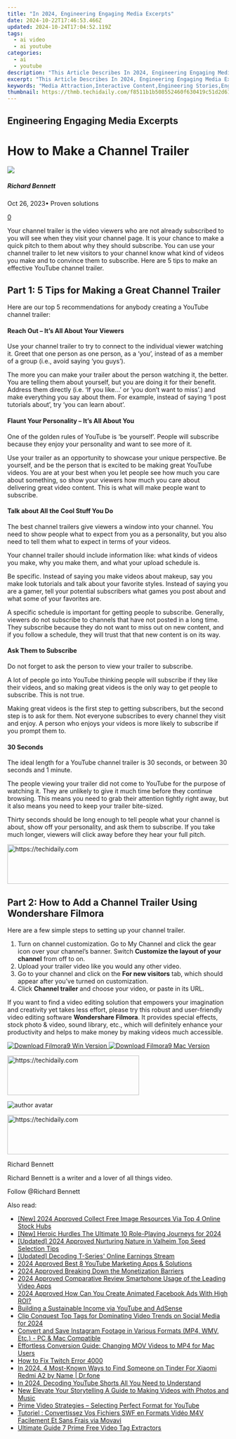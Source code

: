 ```yaml
---
title: "In 2024, Engineering Engaging Media Excerpts"
date: 2024-10-22T17:46:53.466Z
updated: 2024-10-24T17:04:52.119Z
tags:
  - ai video
  - ai youtube
categories:
  - ai
  - youtube
description: "This Article Describes In 2024, Engineering Engaging Media Excerpts"
excerpt: "This Article Describes In 2024, Engineering Engaging Media Excerpts"
keywords: "Media Attraction,Interactive Content,Engineering Stories,Engaging Designs,Captivating Visuals,Engineered Images,Compelling Excerpts"
thumbnail: https://thmb.techidaily.com/f8511b1b508552460f630419c51d2d616ebcbf19dbd124bdf2e50582d197ea31.jpg
---
```


## Engineering Engaging Media Excerpts

# How to Make a Channel Trailer

![](https://images.wondershare.com/filmora/article-images/richard-bennett.jpg)

##### Richard Bennett

 Oct 26, 2023• Proven solutions

[0](#commentsBoxSeoTemplate)

Your channel trailer is the video viewers who are not already subscribed to you will see when they visit your channel page. It is your chance to make a quick pitch to them about why they should subscribe. You can use your channel trailer to let new visitors to your channel know what kind of videos you make and to convince them to subscribe. Here are 5 tips to make an effective YouTube channel trailer.

## Part 1: 5 Tips for Making a Great Channel Trailer

Here are our top 5 recommendations for anybody creating a YouTube channel trailer:

#### Reach Out – It’s All About Your Viewers

Use your channel trailer to try to connect to the individual viewer watching it. Greet that one person as one person, as a ‘you’, instead of as a member of a group (i.e., avoid saying ‘you guys’).

The more you can make your trailer about the person watching it, the better. You are telling them about yourself, but you are doing it for their benefit. Address them directly (i.e. ‘If you like…’ or ‘you don’t want to miss’.) and make everything you say about them. For example, instead of saying ‘I post tutorials about’, try ‘you can learn about’.

#### Flaunt Your Personality – It’s All About You

One of the golden rules of YouTube is ‘be yourself’. People will subscribe because they enjoy your personality and want to see more of it.

Use your trailer as an opportunity to showcase your unique perspective. Be yourself, and be the person that is excited to be making great YouTube videos. You are at your best when you let people see how much you care about something, so show your viewers how much you care about delivering great video content. This is what will make people want to subscribe.

#### Talk about All the Cool Stuff You Do

The best channel trailers give viewers a window into your channel. You need to show people what to expect from you as a personality, but you also need to tell them what to expect in terms of your videos.

Your channel trailer should include information like: what kinds of videos you make, why you make them, and what your upload schedule is.

Be specific. Instead of saying you make videos about makeup, say you make look tutorials and talk about your favorite styles. Instead of saying you are a gamer, tell your potential subscribers what games you post about and what some of your favorites are.

A specific schedule is important for getting people to subscribe. Generally, viewers do not subscribe to channels that have not posted in a long time. They subscribe because they do not want to miss out on new content, and if you follow a schedule, they will trust that that new content is on its way.

#### Ask Them to Subscribe

Do not forget to ask the person to view your trailer to subscribe.

A lot of people go into YouTube thinking people will subscribe if they like their videos, and so making great videos is the only way to get people to subscribe. This is not true.

Making great videos is the first step to getting subscribers, but the second step is to ask for them. Not everyone subscribes to every channel they visit and enjoy. A person who enjoys your videos is more likely to subscribe if you prompt them to.

#### 30 Seconds

The ideal length for a YouTube channel trailer is 30 seconds, or between 30 seconds and 1 minute.

The people viewing your trailer did not come to YouTube for the purpose of watching it. They are unlikely to give it much time before they continue browsing. This means you need to grab their attention tightly right away, but it also means you need to keep your trailer bite-sized.

Thirty seconds should be long enough to tell people what your channel is about, show off your personality, and ask them to subscribe. If you take much longer, viewers will click away before they hear your full pitch.

<!-- affiliate ads begin -->
<a href="https://ephamedtechinc.pxf.io/c/5597632/2137213/26400" target="_top" id="2137213">
  <img src="//a.impactradius-go.com/display-ad/26400-2137213" border="0" alt="https://techidaily.com" width="728" height="90"/>
</a>
<img height="0" width="0" src="https://ephamedtechinc.pxf.io/i/5597632/2137213/26400" style="position:absolute;visibility:hidden;" border="0" />
<!-- affiliate ads end -->

## Part 2: How to Add a Channel Trailer Using Wondershare Filmora

Here are a few simple steps to setting up your channel trailer.

1. Turn on channel customization. Go to My Channel and click the gear icon over your channel’s banner. Switch **Customize the layout of your channel** from off to on.
2. Upload your trailer video like you would any other video.
3. Go to your channel and click on the **For new visitors** tab, which should appear after you’ve turned on customization.
4. Click **Channel trailer** and choose your video, or paste in its URL.

If you want to find a video editing solution that empowers your imagination and creativity yet takes less effort, please try this robust and user-friendly video editing software **Wondershare Filmora**. It provides special effects, stock photo & video, sound library, etc., which will definitely enhance your productivity and helps to make money by making videos much accessible.

[![Download Filmora9 Win Version](https://images.wondershare.com/filmora/guide/download-btn-win.jpg) ](https://tools.techidaily.com/wondershare/filmora/download/) [![Download Filmora9 Mac Version](https://images.wondershare.com/filmora/guide/download-btn-mac.jpg) ](https://tools.techidaily.com/wondershare/filmora/download/)

<!-- affiliate ads begin -->
<a href="https://aligracehair.sjv.io/c/5597632/2115946/19272" target="_top" id="2115946">
  <img src="//a.impactradius-go.com/display-ad/19272-2115946" border="0" alt="https://techidaily.com" width="300" height="90"/>
</a>
<img height="0" width="0" src="https://aligracehair.sjv.io/i/5597632/2115946/19272" style="position:absolute;visibility:hidden;" border="0" />
<!-- affiliate ads end -->

![author avatar](https://images.wondershare.com/filmora/article-images/richard-bennett.jpg)

<!-- affiliate ads begin -->
<a href="https://appsumo.8odi.net/c/5597632/2094428/7443" target="_top" id="2094428">
  <img src="//a.impactradius-go.com/display-ad/7443-2094428" border="0" alt="https://techidaily.com" width="728" height="90"/>
</a>
<img height="0" width="0" src="https://appsumo.8odi.net/i/5597632/2094428/7443" style="position:absolute;visibility:hidden;" border="0" />
<!-- affiliate ads end -->

Richard Bennett

Richard Bennett is a writer and a lover of all things video.

Follow @Richard Bennett

<ins class="adsbygoogle"
      style="display:block"
      data-ad-client="ca-pub-7571918770474297"
      data-ad-slot="8358498916"
      data-ad-format="auto"
      data-full-width-responsive="true"></ins>

<span class="atpl-alsoreadstyle">Also read:</span>
<div><ul>
<li><a href="https://facebook-video-share.techidaily.com/new-2024-approved-collect-free-image-resources-via-top-4-online-stock-hubs/"><u>[New] 2024 Approved Collect Free Image Resources Via Top 4 Online Stock Hubs</u></a></li>
<li><a href="https://screen-recording.techidaily.com/new-heroic-hurdles-the-ultimate-10-role-playing-journeys-for-2024/"><u>[New] Heroic Hurdles The Ultimate 10 Role-Playing Journeys for 2024</u></a></li>
<li><a href="https://video-capture.techidaily.com/updated-2024-approved-nurturing-nature-in-valheim-top-seed-selection-tips/"><u>[Updated] 2024 Approved Nurturing Nature in Valheim Top Seed Selection Tips</u></a></li>
<li><a href="https://youtube-videos.techidaily.com/updated-decoding-t-series-online-earnings-stream/"><u>[Updated] Decoding T-Series' Online Earnings Stream</u></a></li>
<li><a href="https://youtube-videos.techidaily.com/2024-approved-best-8-youtube-marketing-apps-and-solutions/"><u>2024 Approved Best 8 YouTube Marketing Apps & Solutions</u></a></li>
<li><a href="https://youtube-videos.techidaily.com/2024-approved-breaking-down-the-monetization-barriers/"><u>2024 Approved Breaking Down the Monetization Barriers</u></a></li>
<li><a href="https://youtube-videos.techidaily.com/2024-approved-comparative-review-smartphone-usage-of-the-leading-video-apps/"><u>2024 Approved Comparative Review Smartphone Usage of the Leading Video Apps</u></a></li>
<li><a href="https://facebook-clips.techidaily.com/2024-approved-how-can-you-create-animated-facebook-ads-with-high-roi/"><u>2024 Approved How Can You Create Animated Facebook Ads With High ROI?</u></a></li>
<li><a href="https://youtube-videos.techidaily.com/building-a-sustainable-income-via-youtube-and-adsense/"><u>Building a Sustainable Income via YouTube and AdSense</u></a></li>
<li><a href="https://youtube-videos.techidaily.com/clip-conquest-top-tags-for-dominating-video-trends-on-social-media-for-2024/"><u>Clip Conquest Top Tags for Dominating Video Trends on Social Media for 2024</u></a></li>
<li><a href="https://win-tips.techidaily.com/convert-and-save-instagram-footage-in-various-formats-mp4-wmv-etc-pc-and-mac-compatible/"><u>Convert and Save Instagram Footage in Various Formats (MP4, WMV, Etc.) - PC & Mac Compatible</u></a></li>
<li><a href="https://vp-tips.techidaily.com/effortless-conversion-guide-changing-mov-videos-to-mp4-for-mac-users/"><u>Effortless Conversion Guide: Changing MOV Videos to MP4 for Mac Users</u></a></li>
<li><a href="https://common-error.techidaily.com/how-to-fix-twitch-error-4000/"><u>How to Fix Twitch Error 4000</u></a></li>
<li><a href="https://review-topics.techidaily.com/in-2024-4-most-known-ways-to-find-someone-on-tinder-for-xiaomi-redmi-a2-by-name-drfone-by-drfone-virtual-android/"><u>In 2024, 4 Most-Known Ways to Find Someone on Tinder For Xiaomi Redmi A2 by Name | Dr.fone</u></a></li>
<li><a href="https://youtube-videos.techidaily.com/in-2024-decoding-youtube-shorts-all-you-need-to-understand/"><u>In 2024, Decoding YouTube Shorts All You Need to Understand</u></a></li>
<li><a href="https://ai-vdieo-software.techidaily.com/new-elevate-your-storytelling-a-guide-to-making-videos-with-photos-and-music/"><u>New Elevate Your Storytelling A Guide to Making Videos with Photos and Music</u></a></li>
<li><a href="https://youtube-videos.techidaily.com/prime-video-strategies-selecting-perfect-format-for-youtube/"><u>Prime Video Strategies – Selecting Perfect Format for YouTube</u></a></li>
<li><a href="https://win-best.techidaily.com/tutoriel-convertissez-vos-fichiers-swf-en-formats-video-m4v-facilement-et-sans-frais-via-movavi/"><u>Tutoriel : Convertissez Vos Fichiers SWF en Formats Vidéo M4V Facilement Et Sans Frais via Movavi</u></a></li>
<li><a href="https://youtube-videos.techidaily.com/ultimate-guide-7-prime-free-video-tag-extractors/"><u>Ultimate Guide 7 Prime Free Video Tag Extractors</u></a></li>
</ul></div>

